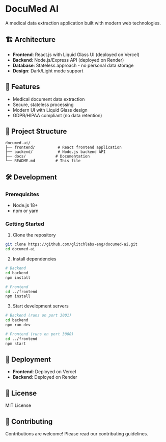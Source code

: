 # DocuMed AI

A medical data extraction application built with modern web technologies.

## 🏗️ Architecture

- **Frontend**: React.js with Liquid Glass UI (deployed on Vercel)
- **Backend**: Node.js/Express API (deployed on Render)
- **Database**: Stateless approach - no personal data storage
- **Design**: Dark/Light mode support

## 🚀 Features

- Medical document data extraction
- Secure, stateless processing
- Modern UI with Liquid Glass design
- GDPR/HIPAA compliant (no data retention)

## 📁 Project Structure

```
documed-ai/
├── frontend/          # React frontend application
├── backend/           # Node.js backend API
├── docs/             # Documentation
└── README.md         # This file
```

## 🛠️ Development

### Prerequisites
- Node.js 18+
- npm or yarn

### Getting Started

1. Clone the repository
```bash
git clone https://github.com/glitchlabs-eng/documed-ai.git
cd documed-ai
```

2. Install dependencies
```bash
# Backend
cd backend
npm install

# Frontend
cd ../frontend
npm install
```

3. Start development servers
```bash
# Backend (runs on port 3001)
cd backend
npm run dev

# Frontend (runs on port 3000)
cd ../frontend
npm start
```

## 🚀 Deployment

- **Frontend**: Deployed on Vercel
- **Backend**: Deployed on Render

## 📄 License

MIT License

## 🤝 Contributing

Contributions are welcome! Please read our contributing guidelines.
